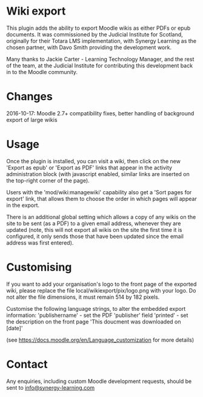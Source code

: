Wiki export
===========

This plugin adds the ability to export Moodle wikis as either PDFs or epub documents.
It was commissioned by the Judicial Institute for Scotland, originally for their Totara LMS implementation, with Synergy Learning as the chosen partner, with Davo Smith providing the development work.

Many thanks to Jackie Carter - Learning Technology Manager, and the rest of the team, at the Judicial Institute for contributing this development back in to the Moodle community.

Changes
=======

2016-10-17: Moodle 2.7+ compatibility fixes, better handling of background export of large wikis

Usage
=====

Once the plugin is installed, you can visit a wiki, then click on the new 'Export as epub' or 'Export as PDF' links that appear
in the activity administration block (with javascript enabled, similar links are inserted on the top-right corner of the page).

Users with the 'mod/wiki:managewiki' capability also get a 'Sort pages for export' link, that allows them to choose the order in
which pages will appear in the export.

There is an additional global setting which allows a copy of any wikis on the site to be sent (as a PDF) to a given email address,
whenever they are updated (note, this will not export all wikis on the site the first time it is configured, it only sends those
that have been updated since the email address was first entered).

Customising
===========

If you want to add your organisation's logo to the front page of the exported wiki, please replace the file
local/wikiexport/pix/logo.png with your logo. Do not alter the file dimensions, it must remain 514 by 182 pixels.

Customise the following language strings, to alter the embedded export information:
'publishername' - set the PDF 'publisher' field
'printed' - set the description on the front page 'This doucment was downloaded on [date]'

(see https://docs.moodle.org/en/Language_customization for more details)

Contact
=======

Any enquiries, including custom Moodle development requests, should be sent to info@synergy-learning.com
